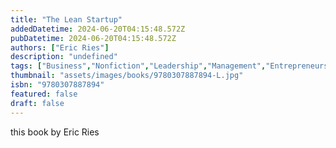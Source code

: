 ```yaml
---
title: "The Lean Startup"
addedDatetime: 2024-06-20T04:15:48.572Z
pubDatetime: 2024-06-20T04:15:48.572Z
authors: ["Eric Ries"]
description: "undefined"
tags: ["Business","Nonfiction","Leadership","Management","Entrepreneurship","Self Help"]
thumbnail: "assets/images/books/9780307887894-L.jpg"
isbn: "9780307887894"
featured: false
draft: false
---
```


this book by Eric Ries 
